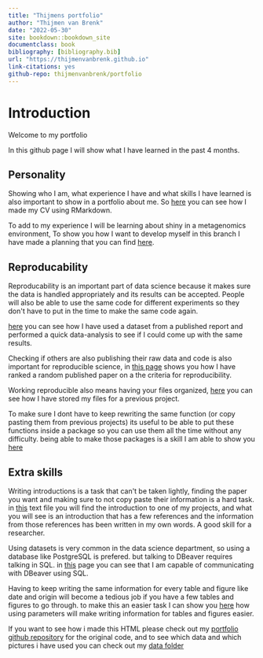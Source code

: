 ```yaml
---
title: "Thijmens portfolio"
author: "Thijmen van Brenk"
date: "2022-05-30"
site: bookdown::bookdown_site
documentclass: book
bibliography: [bibliography.bib]
url: "https://thijmenvanbrenk.github.io"
link-citations: yes
github-repo: thijmenvanbrenk/portfolio
---
```


# Introduction

Welcome to my portfolio

In this github page I will show what I have learned in the past 4 months.

## Personality

Showing who I am, what experience I have and what skills I have learned is also important to show in a portfolio about me. So [here](https://thijmenvanbrenk.github.io/assignment04.html) you can see how I made my CV using RMarkdown.

To add to my experience I will be learning about shiny in a metagenomics environment, To show you how I want to develop myself in this branch I have made a planning that you can find [here]().

## Reproducability

Reproducability is an important part of data science because it makes sure the data is handled appropriately and its results can be accepted. People will also be able to use the same code for different experiments so they don't have to put in the time to make the same code again.

[here](https://thijmenvanbrenk.github.io/assignment01.html) you can see how I have used a dataset from a published report and performed a quick data-analysis to see if I could come up with the same results.

Checking if others are also publishing their raw data and code is also important for reproducible science, in [this page](https://thijmenvanbrenk.github.io/assignment02.html) shows you how I have ranked a random published paper on a the criteria for reproducibility.

Working reproducible also means having your files organized, [here](https://thijmenvanbrenk.github.io/assignment03.html) you can see how I have stored my files for a previous project.

To make sure I dont have to keep rewriting the same function (or copy pasting them from previous projects) its useful to be able to put these functions inside a package so you can use them all the time without any difficulty. being able to make those packages is a skill I am able to show you [here]()


## Extra skills

Writing introductions is a task that can't be taken lightly, finding the paper you want and making sure to not copy paste their information is a hard task. in [this]() text file you will find the introduction to one of my projects, and what you will see is an introduction that has a few references and the information from those references has been written in my own words. A good skill for a researcher.

Using datasets is very common in the data science department, so using a database like PostgreSQL is prefered. but talking to DBeaver requires talking in SQL. in [this]() page you can see that I am capable of communicating with DBeaver using SQL.

Having to keep writing the same information for every table and figure like date and origin will become a tedious job if you have a few tables and figures to go through. to make this an easier task I can show you [here]() how using parameters will make writing information for tables and figures easier. 

If you want to see how i made this HTML please check out my [portfolio github repository](https://github.com/Thijmenvanbrenk/Portfolio) for the original code, and to see which data and which pictures i have used you can check out my [data folder](https://github.com/Thijmenvanbrenk/Portfolio/tree/main/data)
